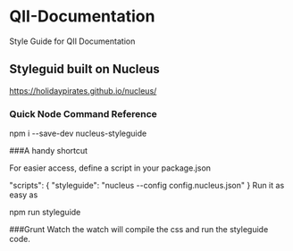 # QII-Documentation
Style Guide for QII Documentation

## Styleguid built on Nucleus
https://holidaypirates.github.io/nucleus/



### Quick Node Command Reference
npm i --save-dev nucleus-styleguide

###A handy shortcut

For easier access, define a script in your package.json

"scripts": {
  "styleguide": "nucleus --config config.nucleus.json"
}
Run it as easy as

npm run styleguide

###Grunt Watch
the watch will compile the css and run the styleguide code. 